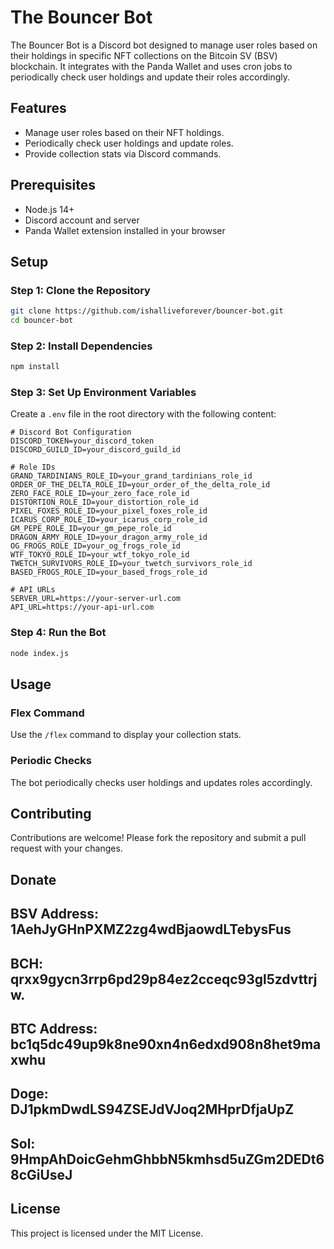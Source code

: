 # The Bouncer Bot

The Bouncer Bot is a Discord bot designed to manage user roles based on their holdings in specific NFT collections on the Bitcoin SV (BSV) blockchain. It integrates with the Panda Wallet and uses cron jobs to periodically check user holdings and update their roles accordingly.

## Features
- Manage user roles based on their NFT holdings.
- Periodically check user holdings and update roles.
- Provide collection stats via Discord commands.

## Prerequisites
- Node.js 14+
- Discord account and server
- Panda Wallet extension installed in your browser

## Setup

### Step 1: Clone the Repository
```sh
git clone https://github.com/ishalliveforever/bouncer-bot.git
cd bouncer-bot
```

### Step 2: Install Dependencies
```sh
npm install
```

### Step 3: Set Up Environment Variables
Create a `.env` file in the root directory with the following content:
```plaintext
# Discord Bot Configuration
DISCORD_TOKEN=your_discord_token
DISCORD_GUILD_ID=your_discord_guild_id

# Role IDs
GRAND_TARDINIANS_ROLE_ID=your_grand_tardinians_role_id
ORDER_OF_THE_DELTA_ROLE_ID=your_order_of_the_delta_role_id
ZERO_FACE_ROLE_ID=your_zero_face_role_id
DISTORTION_ROLE_ID=your_distortion_role_id
PIXEL_FOXES_ROLE_ID=your_pixel_foxes_role_id
ICARUS_CORP_ROLE_ID=your_icarus_corp_role_id
GM_PEPE_ROLE_ID=your_gm_pepe_role_id
DRAGON_ARMY_ROLE_ID=your_dragon_army_role_id
OG_FROGS_ROLE_ID=your_og_frogs_role_id
WTF_TOKYO_ROLE_ID=your_wtf_tokyo_role_id
TWETCH_SURVIVORS_ROLE_ID=your_twetch_survivors_role_id
BASED_FROGS_ROLE_ID=your_based_frogs_role_id

# API URLs
SERVER_URL=https://your-server-url.com
API_URL=https://your-api-url.com
```

### Step 4: Run the Bot
```sh
node index.js
```

## Usage

### Flex Command
Use the `/flex` command to display your collection stats.

### Periodic Checks
The bot periodically checks user holdings and updates roles accordingly.

## Contributing
Contributions are welcome! Please fork the repository and submit a pull request with your changes.

## Donate
## BSV Address: 1AehJyGHnPXMZ2zg4wdBjaowdLTebysFus
## BCH: qrxx9gycn3rrp6pd29p84ez2cceqc93gl5zdvttrjw.
## BTC Address: bc1q5dc49up9k8ne90xn4n6edxd908n8het9maxwhu
## Doge: DJ1pkmDwdLS94ZSEJdVJoq2MHprDfjaUpZ
## Sol: 9HmpAhDoicGehmGhbbN5kmhsd5uZGm2DEDt68cGiUseJ

## License
This project is licensed under the MIT License.

